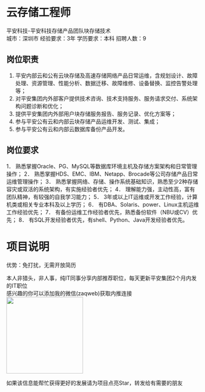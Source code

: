 # 云存储工程师
平安科技-平安科技存储产品团队块存储技术  
城市：深圳市 经验要求：3年 学历要求：本科  招聘人数：9

## 岗位职责
1. 平安内部云和公有云块存储及高速存储网络产品日常运维，含规划设计、故障处理、资源管理、性能分析、数据迁移、故障维修、设备替换、监控告警处理等；
 2. 对平安集团内外部客户提供技术咨询、技术支持服务、服务请求交付、系统架构问题诊断和优化；
 3. 提供平安集团内外部用户块存储服务报告、服务记录、优化方案等；
 4. 参与平安公有云和内部云块存储产品运维开发、测试、集成；
 5. 参与平安公有云和内部云数据库备份产品开发。

## 岗位要求
1． 熟悉掌握Oracle、PG、MySQL等数据库环境主机及存储方案架构和日常管理操作；
 2． 熟悉掌握HDS、EMC、IBM、Netapp、Brocade等公司存储产品日常运维管理操作；
 3． 熟悉掌握网络、存储、操作系统基础知识，熟悉至少2种存储容灾或双活的系统架构，有实施经验者优先；
 4． 理解能力强，主动性高，富有团队精神，有较强的自我学习能力；
 5． 3年或以上IT运维或开发工作经验，计算机类或相关专业本科及以上学历；
 6． 有DBA、Solaris、power、Linux主机运维工作经验优先；
 7． 有备份运维工作经验者优先，熟悉备份软件（NBU或CV）优先；
 8． 有SQL开发经验者优先，有shell、Python、Java开发经验者优先。

# 项目说明

优势：免打扰，无需开放简历

本人非猎头，非人事，纯IT同事分享内部推荐职位，每天更新平安集团2个月内发的IT职位  
感兴趣的你可以添加我的微信(zaqweb)获取内推连接  
<img src="https://github.com/zaqweb/PA-IT-JOBS/blob/master/WechatICode.jpeg"  height="200" width="200">

如果该信息能帮忙获得更好的发展请为项目点亮Star，转发给有需要的朋友




